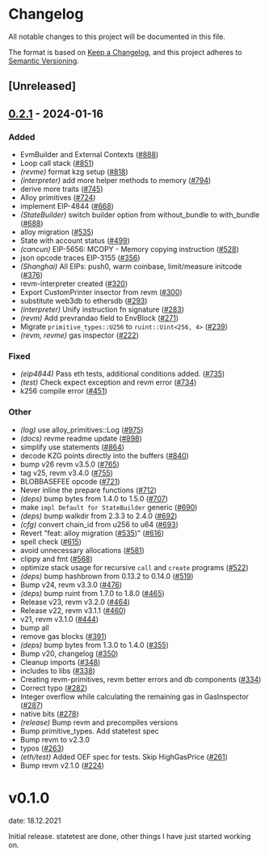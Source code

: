 # Changelog
All notable changes to this project will be documented in this file.

The format is based on [Keep a Changelog](https://keepachangelog.com/en/1.0.0/),
and this project adheres to [Semantic Versioning](https://semver.org/spec/v2.0.0.html).

## [Unreleased]

## [0.2.1](https://github.com/Wollac/revm/compare/revme-v0.2.0...revme-v0.2.1) - 2024-01-16

### Added
- EvmBuilder and External Contexts ([#888](https://github.com/Wollac/revm/pull/888))
- Loop call stack ([#851](https://github.com/Wollac/revm/pull/851))
- *(revme)* format kzg setup ([#818](https://github.com/Wollac/revm/pull/818))
- *(interpreter)* add more helper methods to memory ([#794](https://github.com/Wollac/revm/pull/794))
- derive more traits ([#745](https://github.com/Wollac/revm/pull/745))
- Alloy primitives ([#724](https://github.com/Wollac/revm/pull/724))
- implement EIP-4844 ([#668](https://github.com/Wollac/revm/pull/668))
- *(StateBuilder)* switch builder option from without_bundle to with_bundle ([#688](https://github.com/Wollac/revm/pull/688))
- alloy migration ([#535](https://github.com/Wollac/revm/pull/535))
- State with account status ([#499](https://github.com/Wollac/revm/pull/499))
- *(cancun)* EIP-5656: MCOPY - Memory copying instruction ([#528](https://github.com/Wollac/revm/pull/528))
- json opcode traces EIP-3155 ([#356](https://github.com/Wollac/revm/pull/356))
- *(Shanghai)* All EIPs: push0, warm coinbase, limit/measure initcode ([#376](https://github.com/Wollac/revm/pull/376))
- revm-interpreter created ([#320](https://github.com/Wollac/revm/pull/320))
- Export CustomPrinter insector from revm ([#300](https://github.com/Wollac/revm/pull/300))
- substitute web3db to ethersdb ([#293](https://github.com/Wollac/revm/pull/293))
- *(interpreter)* Unify instruction fn signature ([#283](https://github.com/Wollac/revm/pull/283))
- *(revm)* Add prevrandao field to EnvBlock ([#271](https://github.com/Wollac/revm/pull/271))
- Migrate `primitive_types::U256` to `ruint::Uint<256, 4>` ([#239](https://github.com/Wollac/revm/pull/239))
- *(revm, revme)* gas inspector ([#222](https://github.com/Wollac/revm/pull/222))

### Fixed
- *(eip4844)* Pass eth tests, additional conditions added. ([#735](https://github.com/Wollac/revm/pull/735))
- *(test)* Check expect exception and revm error ([#734](https://github.com/Wollac/revm/pull/734))
- k256 compile error ([#451](https://github.com/Wollac/revm/pull/451))

### Other
- *(log)* use alloy_primitives::Log ([#975](https://github.com/Wollac/revm/pull/975))
- *(docs)* revme readme update ([#898](https://github.com/Wollac/revm/pull/898))
- simplify use statements ([#864](https://github.com/Wollac/revm/pull/864))
- decode KZG points directly into the buffers ([#840](https://github.com/Wollac/revm/pull/840))
- bump v26 revm v3.5.0 ([#765](https://github.com/Wollac/revm/pull/765))
- tag v25, revm v3.4.0 ([#755](https://github.com/Wollac/revm/pull/755))
- BLOBBASEFEE opcode ([#721](https://github.com/Wollac/revm/pull/721))
- Never inline the prepare functions ([#712](https://github.com/Wollac/revm/pull/712))
- *(deps)* bump bytes from 1.4.0 to 1.5.0 ([#707](https://github.com/Wollac/revm/pull/707))
- make `impl Default for StateBuilder` generic ([#690](https://github.com/Wollac/revm/pull/690))
- *(deps)* bump walkdir from 2.3.3 to 2.4.0 ([#692](https://github.com/Wollac/revm/pull/692))
- *(cfg)* convert chain_id from u256 to u64 ([#693](https://github.com/Wollac/revm/pull/693))
- Revert "feat: alloy migration ([#535](https://github.com/Wollac/revm/pull/535))" ([#616](https://github.com/Wollac/revm/pull/616))
- spell check ([#615](https://github.com/Wollac/revm/pull/615))
- avoid unnecessary allocations ([#581](https://github.com/Wollac/revm/pull/581))
- clippy and fmt ([#568](https://github.com/Wollac/revm/pull/568))
- optimize stack usage for recursive `call` and `create` programs ([#522](https://github.com/Wollac/revm/pull/522))
- *(deps)* bump hashbrown from 0.13.2 to 0.14.0 ([#519](https://github.com/Wollac/revm/pull/519))
- Bump v24, revm v3.3.0 ([#476](https://github.com/Wollac/revm/pull/476))
- *(deps)* bump ruint from 1.7.0 to 1.8.0 ([#465](https://github.com/Wollac/revm/pull/465))
- Release v23, revm v3.2.0 ([#464](https://github.com/Wollac/revm/pull/464))
- Release v22, revm v3.1.1 ([#460](https://github.com/Wollac/revm/pull/460))
- v21, revm v3.1.0 ([#444](https://github.com/Wollac/revm/pull/444))
- bump all
- remove gas blocks ([#391](https://github.com/Wollac/revm/pull/391))
- *(deps)* bump bytes from 1.3.0 to 1.4.0 ([#355](https://github.com/Wollac/revm/pull/355))
- Bump v20, changelog ([#350](https://github.com/Wollac/revm/pull/350))
- Cleanup imports ([#348](https://github.com/Wollac/revm/pull/348))
- includes to libs ([#338](https://github.com/Wollac/revm/pull/338))
- Creating revm-primitives, revm better errors and db components  ([#334](https://github.com/Wollac/revm/pull/334))
- Correct typo ([#282](https://github.com/Wollac/revm/pull/282))
- Integer overflow while calculating the remaining gas in GasInspector ([#287](https://github.com/Wollac/revm/pull/287))
- native bits ([#278](https://github.com/Wollac/revm/pull/278))
- *(release)* Bump revm and precompiles versions
- Bump primitive_types. Add statetest spec
- Bump revm to v2.3.0
- typos ([#263](https://github.com/Wollac/revm/pull/263))
- *(eth/test)* Added OEF spec for tests. Skip HighGasPrice ([#261](https://github.com/Wollac/revm/pull/261))
- Bump revm v2.1.0 ([#224](https://github.com/Wollac/revm/pull/224))
# v0.1.0
date: 18.12.2021

Initial release. statetest are done, other things I have just started working on.